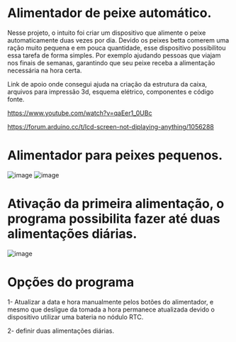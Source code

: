 # Alimentador de peixe automático.
Nesse projeto, o intuito foi criar um dispositivo que alimente o peixe automaticamente duas vezes por dia.
Devido os peixes betta comerem uma ração muito pequena e em pouca quantidade, esse dispositivo possibilitou essa tarefa de forma simples.
Por exemplo ajudando pessoas que viajam nos finais de semanas, garantindo que seu peixe receba a alimentação necessária na hora certa.

Link de apoio onde consegui ajuda na criação da estrutura da caixa, arquivos para impressão 3d, esquema elétrico, componentes e código fonte.

https://www.youtube.com/watch?v=qaEer1_0UBc

https://forum.arduino.cc/t/lcd-screen-not-diplaying-anything/1056288

# Alimentador para peixes pequenos.
![image](https://github.com/luizmarcelolm/Alimentador_Peixe_V3/assets/109484017/e8392bb0-387b-4340-8264-cc921329fe15)
![image](https://github.com/luizmarcelolm/Alimentador_Peixe_V3/assets/109484017/e3131571-0f09-4871-99e9-1df7b06b460b)

# Ativação da primeira alimentação, o programa possibilita fazer até duas alimentações diárias.
![image](https://github.com/luizmarcelolm/Alimentador_Peixe_V3/assets/109484017/5db336a5-19bf-4081-b04f-c2a562251e4a)

# Opções do programa
1- Atualizar a data e hora manualmente pelos botões do alimentador, e mesmo que desligue da tomada a hora permanece atualizada devido o dispositivo utilizar uma bateria no nódulo RTC.

2- definir duas alimentações diárias.






